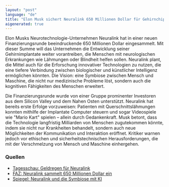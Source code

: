 ```yaml
---
layout: "post"
language: "de"
title: "Elon Musk sichert Neuralink 650 Millionen Dollar für Gehirnchip-Entwicklung"
aigenerated: true
---
```


Elon Musks Neurotechnologie-Unternehmen Neuralink hat in einer neuen Finanzierungsrunde beeindruckende 650 Millionen Dollar eingesammelt. Mit dieser Summe will das Unternehmen die Entwicklung seiner Gehirnimplantate weiter vorantreiben, die Menschen mit neurologischen Erkrankungen wie Lähmungen oder Blindheit helfen sollen. Neuralink plant, die Mittel auch für die Erforschung innovativer Technologien zu nutzen, die eine tiefere Verbindung zwischen biologischer und künstlicher Intelligenz ermöglichen könnten. Die Vision: eine Symbiose zwischen Mensch und Maschine, die nicht nur medizinische Probleme löst, sondern auch die kognitiven Fähigkeiten des Menschen erweitert.

<!--more-->

Die Finanzierungsrunde wurde von einer Gruppe prominenter Investoren aus dem Silicon Valley und dem Nahen Osten unterstützt. Neuralink hat bereits erste Erfolge vorzuweisen: Patienten mit Querschnittslähmungen konnten mithilfe der Implantate Computer steuern und sogar Videospiele wie "Mario Kart" spielen – allein durch Gedankenkraft. Musk betont, dass die Technologie langfristig Milliarden von Menschen zugutekommen könnte, indem sie nicht nur Krankheiten behandelt, sondern auch neue Möglichkeiten der Kommunikation und Interaktion eröffnet. Kritiker warnen jedoch vor ethischen und sicherheitstechnischen Herausforderungen, die mit der Verschmelzung von Mensch und Maschine einhergehen.

### Quellen
- [Tagesschau: Geldregen für Neuralink](https://www.tagesschau.de/wirtschaft/technologie/musk-neuralink-ki-gehirn-chip-zukunft-100.html)  
- [FAZ: Neuralink sammelt 650 Millionen Dollar ein](https://www.faz.net/aktuell/wirtschaft/unternehmen/musks-gehirnchip-firma-neuralink-sammelt-650-millionen-dollar-ein-110514286.html)  
- [Spiegel: Neuralink und die Symbiose mit KI](https://www.spiegel.de/wirtschaft/unternehmen/neuralink-elon-musks-gehirnchip-firma-sammelt-650-millionen-dollar-ein-a-f2a2224a-0cce-4ad7-8570-622fe6d049a5)
